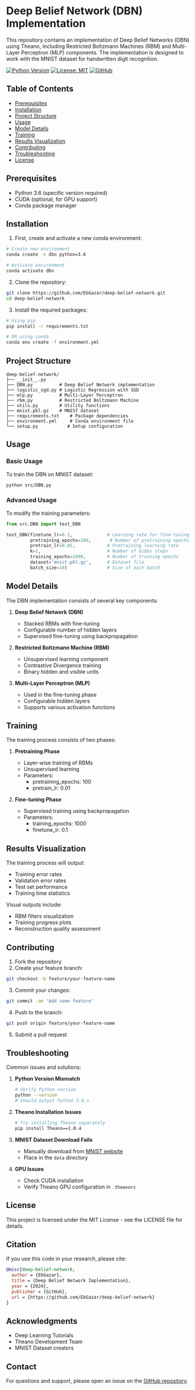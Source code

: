 # Deep Belief Network (DBN) Implementation

This repository contains an implementation of Deep Belief Networks (DBN) using Theano, including Restricted Boltzmann Machines (RBM) and Multi-Layer Perceptron (MLP) components. The implementation is designed to work with the MNIST dataset for handwritten digit recognition.

[![Python Version](https://img.shields.io/badge/python-3.6-blue.svg)](https://www.python.org/downloads/release/python-360/)
[![License: MIT](https://img.shields.io/badge/License-MIT-yellow.svg)](https://opensource.org/licenses/MIT)
[![GitHub](https://img.shields.io/github/followers/EbGazar?label=Follow&style=social)](https://github.com/EbGazar)

## Table of Contents
- [Prerequisites](#prerequisites)
- [Installation](#installation)
- [Project Structure](#project-structure)
- [Usage](#usage)
- [Model Details](#model-details)
- [Training](#training)
- [Results Visualization](#results-visualization)
- [Contributing](#contributing)
- [Troubleshooting](#troubleshooting)
- [License](#license)

## Prerequisites

- Python 3.6 (specific version required)
- CUDA (optional, for GPU support)
- Conda package manager

## Installation

1. First, create and activate a new conda environment:
```bash
# Create new environment
conda create -n dbn python=3.6

# Activate environment
conda activate dbn
```

2. Clone the repository:
```bash
git clone https://github.com/EbGazar/deep-belief-network.git
cd deep-belief-network
```

3. Install the required packages:
```bash
# Using pip
pip install -r requirements.txt

# OR using conda
conda env create -f environment.yml
```

## Project Structure

```
deep-belief-network/
├── __init__.py
├── DBN.py          # Deep Belief Network implementation
├── logistic_sgd.py # Logistic Regression with SGD
├── mlp.py          # Multi-Layer Perceptron
├── rbm.py          # Restricted Boltzmann Machine
├── utils.py        # Utility functions
├── mnist.pkl.gz    # MNIST dataset
├── requirements.txt    # Package dependencies
├── environment.yml     # Conda environment file
└── setup.py           # Setup configuration
```

## Usage

### Basic Usage

To train the DBN on MNIST dataset:
```bash
python src/DBN.py
```

### Advanced Usage

To modify the training parameters:

```python
from src.DBN import test_DBN

test_DBN(finetune_lr=0.1,             # Learning rate for fine-tuning
         pretraining_epochs=100,       # Number of pretraining epochs
         pretrain_lr=0.01,            # Pretraining learning rate
         k=1,                         # Number of Gibbs steps
         training_epochs=1000,        # Number of training epochs
         dataset='mnist.pkl.gz',      # Dataset file
         batch_size=10)               # Size of each batch
```

## Model Details

The DBN implementation consists of several key components:

1. **Deep Belief Network (DBN)**
   - Stacked RBMs with fine-tuning
   - Configurable number of hidden layers
   - Supervised fine-tuning using backpropagation

2. **Restricted Boltzmann Machine (RBM)**
   - Unsupervised learning component
   - Contrastive Divergence training
   - Binary hidden and visible units

3. **Multi-Layer Perceptron (MLP)**
   - Used in the fine-tuning phase
   - Configurable hidden layers
   - Supports various activation functions

## Training

The training process consists of two phases:

1. **Pretraining Phase**
   - Layer-wise training of RBMs
   - Unsupervised learning
   - Parameters:
     - pretraining_epochs: 100
     - pretrain_lr: 0.01

2. **Fine-tuning Phase**
   - Supervised training using backpropagation
   - Parameters:
     - training_epochs: 1000
     - finetune_lr: 0.1

## Results Visualization

The training process will output:
- Training error rates
- Validation error rates
- Test set performance
- Training time statistics

Visual outputs include:
- RBM filters visualization
- Training progress plots
- Reconstruction quality assessment

## Contributing

1. Fork the repository
2. Create your feature branch:
```bash
git checkout -b feature/your-feature-name
```
3. Commit your changes:
```bash
git commit -am 'Add some feature'
```
4. Push to the branch:
```bash
git push origin feature/your-feature-name
```
5. Submit a pull request

## Troubleshooting

Common issues and solutions:

1. **Python Version Mismatch**
   ```bash
   # Verify Python version
   python --version
   # Should output Python 3.6.x
   ```

2. **Theano Installation Issues**
   ```bash
   # Try installing Theano separately
   pip install Theano==1.0.4
   ```

3. **MNIST Dataset Download Fails**
   - Manually download from [MNIST website](http://yann.lecun.com/exdb/mnist/)
   - Place in the `data` directory

4. **GPU Issues**
   - Check CUDA installation
   - Verify Theano GPU configuration in `.theanorc`

## License

This project is licensed under the MIT License - see the LICENSE file for details.

## Citation

If you use this code in your research, please cite:

```bibtex
@misc{deep-belief-network,
  author = {EbGazar},
  title = {Deep Belief Network Implementation},
  year = {2024},
  publisher = {GitHub},
  url = {https://github.com/EbGazar/deep-belief-network}
}
```

## Acknowledgments

- Deep Learning Tutorials
- Theano Development Team
- MNIST Dataset creators

## Contact

For questions and support, please open an issue on the [GitHub repository](https://github.com/EbGazar/Deep-Belief-Network-Implementation/issues).
